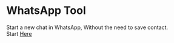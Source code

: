# WhatsApp Tool
Start a new chat in WhatsApp, Without the need to save contact.<br>
Start [Here](https://michaeltur3.github.io/whatsapp.html)
